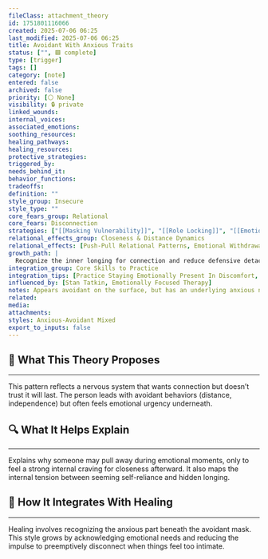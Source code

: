 ```yaml
---
fileClass: attachment_theory
id: 1751801116066
created: 2025-07-06 06:25
last_modified: 2025-07-06 06:25
title: Avoidant With Anxious Traits
status: ["", 🟩 complete]
type: [trigger]
tags: []
category: [note]
entered: false
archived: false
priority: [⚪ None]
visibility: 🔒 private
linked_wounds: 
internal_voices: 
associated_emotions: 
soothing_resources: 
healing_pathways: 
healing_resources: 
protective_strategies: 
triggered_by: 
needs_behind_it: 
behavior_functions: 
tradeoffs: 
definition: ""
style_group: Insecure
style_type: ""
core_fears_group: Relational
core_fears: Disconnection
strategies: ["[[Masking Vulnerability]]", "[[Role Locking]]", "[[Emotional Shutdown]]"]
relational_effects_group: Closeness & Distance Dynamics
relational_effects: [Push-Pull Relational Patterns, Emotional Withdrawal Or Shutdown]
growth_path: |
  Recognize the inner longing for connection and reduce defensive detachment when intimacy feels threatening.
integration_group: Core Skills to Practice
integration_tips: [Practice Staying Emotionally Present In Discomfort, Learn To Tolerate Healthy Emotional Discomfort]
influenced_by: [Stan Tatkin, Emotionally Focused Therapy]
notes: Appears avoidant on the surface, but has an underlying anxious nervous system that’s masked by over-functioning and guardedness.
related: 
media: 
attachments: 
styles: Anxious-Avoidant Mixed
export_to_inputs: false
---
```


## 🧠 What This Theory Proposes
---
This pattern reflects a nervous system that wants connection but doesn’t trust it will last. The person leads with avoidant behaviors (distance, independence) but often feels emotional urgency underneath.

## 🔍 What It Helps Explain
---
Explains why someone may pull away during emotional moments, only to feel a strong internal craving for closeness afterward. It also maps the internal tension between seeming self-reliance and hidden longing.

## 🧩 How It Integrates With Healing
---
Healing involves recognizing the anxious part beneath the avoidant mask. This style grows by acknowledging emotional needs and reducing the impulse to preemptively disconnect when things feel too intimate.
